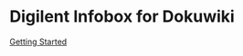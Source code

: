 # Digilent Infobox for Dokuwiki

[Getting Started](https://digilent.com/reference/software/dokuwiki/infobox/start "Digilent Infobox for Dokuwiki")
